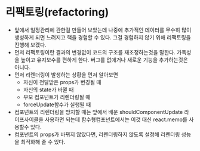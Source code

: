 # 리팩토링(refactoring)

- 앞에서 일정관리에 관한걸 만들어 보았는데 나중에 추가적인 데이터를 무수히 많이 생성하게 되면 느려지고 랙을 경험할 수 있다. 그걸 경험하지 않기 위해 리팩토링을 진행해 보겠다.
- 먼저 리팩토링이란 결과의 변경없이 코드의 구조를 재조정하는것을 말한다. 가독성을 높이고 유지보수를 편하게 한다. 버그를 없애거나 새로운 기능을 추가하는것은 아니다.
- 먼저 리렌더링이 발생하는 상황을 먼저 알아보면
  - 자신이 전달받은 props가 변경될 때
  - 자신의 state가 바뀔 때
  - 부모 컴포넌트가 리렌더링될 때
  - forceUpdate함수가 실행될 때
- 컴포넌트의 리렌더링을 방지할 때는 앞에서 배운 shouldComponentUpdate 라이프사이클을 사용하면 되는데 함수형컴포넌트에서는 이것 대신 react.memo를 사용할수 있다.
- 컴포넌트의 props가 바뀌지 않았다면, 리렌더링하지 않도록 설정해 리렌더링 성능을 최적화해 줄 수 있다. 
